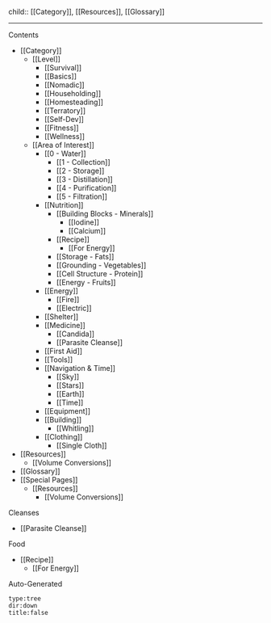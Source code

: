 
child:: [[Category]], [[Resources]], [[Glossary]]

---

Contents
- [[Category]]
  - [[Level]]
    - [[Survival]]
    - [[Basics]]
    - [[Nomadic]]
    - [[Householding]]
    - [[Homesteading]]
    - [[Terratory]]
    - [[Self-Dev]]
    - [[Fitness]]
    - [[Wellness]]
  - [[Area of Interest]]
    - [[0 - Water]]
      - [[1 - Collection]]
      - [[2 - Storage]]
      - [[3 - Distillation]]
      - [[4 - Purification]]
      - [[5 - Filtration]]
    - [[Nutrition]]
      - [[Building Blocks - Minerals]]
        - [[Iodine]]
        - [[Calcium]]
      - [[Recipe]]
        - [[For Energy]]
      - [[Storage - Fats]]
      - [[Grounding - Vegetables]]
      - [[Cell Structure - Protein]]
      - [[Energy - Fruits]]
    - [[Energy]]
      - [[Fire]]
      - [[Electric]]
    - [[Shelter]]
    - [[Medicine]]
      - [[Candida]]
      - [[Parasite Cleanse]]
    - [[First Aid]]
    - [[Tools]]
    - [[Navigation & Time]]
      - [[Sky]]
      - [[Stars]]
      - [[Earth]]
      - [[Time]]
    - [[Equipment]]
    - [[Building]]
      - [[Whitling]]
    - [[Clothing]]
      - [[Single Cloth]]
- [[Resources]]
  - [[Volume Conversions]]
- [[Glossary]]
- [[Special Pages]]
  - [[Resources]]
    - [[Volume Conversions]]

Cleanses
- [[Parasite Cleanse]]

Food
- [[Recipe]]
  - [[For Energy]]




Auto-Generated
```breadcrumbs
type:tree
dir:down
title:false
```









